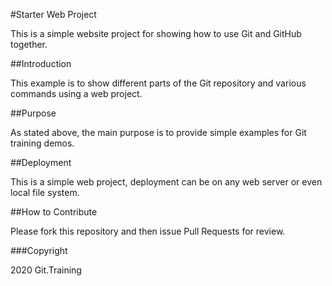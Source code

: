 #Starter Web Project

This is a simple website project for 
showing how to use Git and GitHub together.

##Introduction

This example is to show different parts of the 
Git repository and various commands using a web project.

##Purpose

As stated above, the main purpose is to provide
simple examples for Git training demos.

##Deployment

This is a simple web project, deployment can be 
on any web server or even local file system.

##How to Contribute

Please fork this repository and then issue Pull Requests for review.

###Copyright

2020 Git.Training